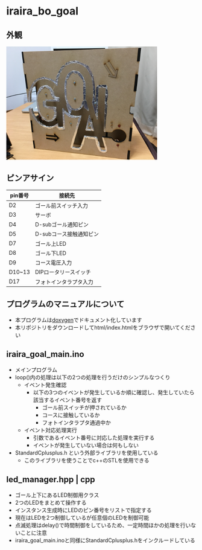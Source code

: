 # iraira_bo_goal

## 外観
<img src="https://github.com/Lchika/iraira_bo_goal/blob/master/doc/appearance.JPG" width="400px">

## ピンアサイン

|pin番号|接続先|
|---|---|
|D2  |ゴール前スイッチ入力|
|D3  |サーボ|
|D4  |D-subゴール通知ピン|
|D5  |D-subコース接触通知ピン|
|D7  |ゴール上LED|
|D8  |ゴール下LED|
|D9  |コース電圧入力|
|D10~13|DIPロータリースイッチ|
|D17 |フォトインタラプタ入力|

## プログラムのマニュアルについて
- 本プログラムは[doxygen](http://www.doxygen.jp/)でドキュメント化しています
- 本リポジトリをダウンロードしてhtml/index.htmlをブラウザで開いてください

## iraira_goal_main.ino
- メインプログラム
- loop()内の処理は以下の2つの処理を行うだけのシンプルなつくり
  - イベント発生確認
    - 以下の3つのイベントが発生しているか順に確認し、発生していたら該当するイベント番号を返す
      - ゴール前スイッチが押されているか
      - コースに接触しているか
      - フォトインタラプタ通過中か
  - イベント対応処理実行
    - 引数であるイベント番号に対応した処理を実行する
    - イベントが発生していない場合は何もしない
- StandardCplusplus.h という外部ライブラリを使用している
  - このライブラリを使うことでc++のSTLを使用できる

## led_manager.hpp | cpp
- ゴール上下にあるLED制御用クラス
- 2つのLEDをまとめて操作する
- インスタンス生成時にLEDのピン番号をリストで指定する
- 現在はLEDを2つ制御しているが任意個のLEDを制御可能
- 点滅処理はdelay()で時間制御をしているため、一定時間ほかの処理を行いないことに注意
- iraira_goal_main.inoと同様にStandardCplusplus.hをインクルードしている